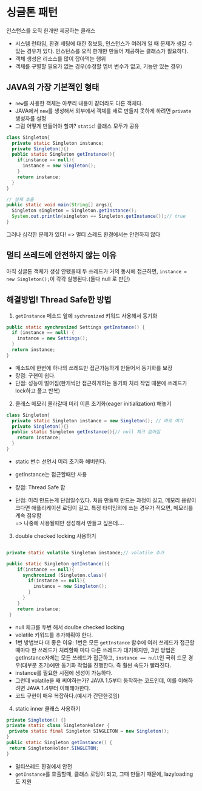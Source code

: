 # 싱글톤 패턴

인스턴스를 오직 한개만 제공하는 클래스

- 시스템 런타임, 환경 세팅에 대한 정보등, 인스턴스가 여러개 일 때 문제가 생길 수 있는 경우가 있다. 인스턴스를 오직 한개만 만들어 제공하는 클래스가 필요하다.
- 객체 생성은 리소스를 많이 잡아먹는 행위
- 객체를 구별할 필요가 없는 경우(수정할 멤버 변수가 없고, 기능만 있는 경우)

## JAVA의 가장 기본적인 형태

- `new`를 사용한 객체는 아무리 내용이 같더라도 다른 객체다.
- JAVA에서 `new`를 생성해서 외부에서 객체를 새로 만들지 못하게 하려면 `private` 생성자를 설정
- 그럼 어떻게 만들어야 할까? `static`! 클래스 모두가 공유

```java
class Singleton{
  private static Singleton instance;
  private Singleton(){}
  public static Singleton getInstance(){
    if(instance == null){
      instance = new Singleton();
    }
    return instance;
  }
}

// 실제 호출
public static void main(String[] args){
  Singleton singleton = Singleton.getInstance();
  System.out.println(singleton == Singleton.getInstance());// true
}

```

그러나 심각한 문제가 있다! => 멀티 스레드 환경에서는 안전하지 않다

## 멀티 쓰레드에 안전하지 않는 이유

아직 싱글톤 객체가 생성 안됐을때 두 쓰레드가 거의 동시에 접근하면, `instance = new Singleton();`이 각각 실행된다.(둘다 null 로 판단)

## 해결방법! Thread Safe한 방법

1. `getInstance` 메소드 앞에 `sychronized` 키워드 사용해서 동기화

```java
public static synchronized Settings getInstance() {
  if (instance == null) {
    instance = new Settings();
  }
  return instance;
}

```

- 메소드에 한번에 하나의 쓰레드만 접근가능하게 만들어서 동기화를 보장
- 장점: 구현이 쉽다.
- 단점: 성능이 떨어짐(한개씩만 접근하게하는 동기화 처리 작업 때문에 쓰레드가 lock하고 풀고 반복)

2. 클래스 메모리 올라갈때 미리 이른 초기화(eager initialization) 해놓기

```java
class Singleton{
  private static Singleton instance = new Singleton(); // 바로 여기
  private Singleton(){}
  public static Singleton getInstance(){// null 체크 없어짐
    return instance;
  }
}
```

- static 변수 선언시 미리 초기화 해버린다.
- getInstance는 접근할때만 사용

- 장점: Thread Safe 함
- 단점: 미리 만드는게 단점일수있다. 처음 만들때 만드는 과정이 길고, 메모리 용량이 크다면 애플리케이션 로딩이 길고, 특정 타이밍외에 쓰는 경우가 적으면, 메모리를 계속 점유함  
  => 나중에 사용될때만 생성해서 만들고 싶은데....

3. double checked locking 사용하기

```java

private static volatile Singleton instance;// volatile 추가

public static Singleton getInstance(){
    if(instance == null){
      synchronized (Singleton.class){
        if(instance == null){
          instance = new Singleton();
        }
      }
    }
    return instance;
 }
```

- null 체크를 두번 해서 doulbe checked locking
- volatile 키워드를 추가해줘야 한다.
- 1번 방법보다 더 좋은 이유: 1번은 모든 `getInstance` 함수에 여러 쓰레드가 접근할때마다 한 쓰레드가 처리할때 마다 다른 쓰레드가 대기하지만, 3번 방법은 getInstance자체는 모든 쓰레드가 접근하고, `instance == null`인 극히 드문 경우(대부분 초기)에만 동기화 작업을 진행한다. 즉 훨씬 속도가 빨라진다.
- instance를 필요한 시점에 생성이 가능하다.
- 그런데 volatile을 왜 써야하는가? JAVA 1.5부터 동작하는 코드인데, 이를 이해하려면 JAVA 1.4부터 이해해야한다.
- 코드 구현이 매우 복잡하다.(예시가 간단한것임)

4. static inner 클래스 사용하기

```java
private Singleton() {}
private static class SingletonHolder {
 private static final Singleton SINGLETON = new Singleton();
}
public static Singleton getInstance() {
 return SingletonHolder.SINGLETON;
}
```

- 멀티쓰레드 환경에서 안전
- `getInstance`를 호출할때, 클래스 로딩이 되고, 그때 만들기 때문에, lazyloading도 지원
